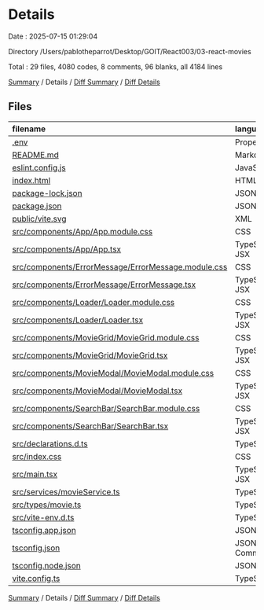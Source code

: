 # Details

Date : 2025-07-15 01:29:04

Directory /Users/pablotheparrot/Desktop/GOIT/React003/03-react-movies

Total : 29 files,  4080 codes, 8 comments, 96 blanks, all 4184 lines

[Summary](results.md) / Details / [Diff Summary](diff.md) / [Diff Details](diff-details.md)

## Files
| filename | language | code | comment | blank | total |
| :--- | :--- | ---: | ---: | ---: | ---: |
| [.env](/.env) | Properties | 1 | 0 | 1 | 2 |
| [README.md](/README.md) | Markdown | 58 | 0 | 12 | 70 |
| [eslint.config.js](/eslint.config.js) | JavaScript | 22 | 0 | 2 | 24 |
| [index.html](/index.html) | HTML | 13 | 0 | 1 | 14 |
| [package-lock.json](/package-lock.json) | JSON | 3,348 | 0 | 1 | 3,349 |
| [package.json](/package.json) | JSON | 32 | 0 | 1 | 33 |
| [public/vite.svg](/public/vite.svg) | XML | 1 | 0 | 0 | 1 |
| [src/components/App/App.module.css](/src/components/App/App.module.css) | CSS | 40 | 0 | 7 | 47 |
| [src/components/App/App.tsx](/src/components/App/App.tsx) | TypeScript JSX | 55 | 1 | 7 | 63 |
| [src/components/ErrorMessage/ErrorMessage.module.css](/src/components/ErrorMessage/ErrorMessage.module.css) | CSS | 12 | 0 | 1 | 13 |
| [src/components/ErrorMessage/ErrorMessage.tsx](/src/components/ErrorMessage/ErrorMessage.tsx) | TypeScript JSX | 0 | 0 | 1 | 1 |
| [src/components/Loader/Loader.module.css](/src/components/Loader/Loader.module.css) | CSS | 12 | 0 | 1 | 13 |
| [src/components/Loader/Loader.tsx](/src/components/Loader/Loader.tsx) | TypeScript JSX | 8 | 0 | 2 | 10 |
| [src/components/MovieGrid/MovieGrid.module.css](/src/components/MovieGrid/MovieGrid.module.css) | CSS | 49 | 0 | 6 | 55 |
| [src/components/MovieGrid/MovieGrid.tsx](/src/components/MovieGrid/MovieGrid.tsx) | TypeScript JSX | 33 | 0 | 2 | 35 |
| [src/components/MovieModal/MovieModal.module.css](/src/components/MovieModal/MovieModal.module.css) | CSS | 79 | 0 | 9 | 88 |
| [src/components/MovieModal/MovieModal.tsx](/src/components/MovieModal/MovieModal.tsx) | TypeScript JSX | 64 | 0 | 6 | 70 |
| [src/components/SearchBar/SearchBar.module.css](/src/components/SearchBar/SearchBar.module.css) | CSS | 50 | 0 | 8 | 58 |
| [src/components/SearchBar/SearchBar.tsx](/src/components/SearchBar/SearchBar.tsx) | TypeScript JSX | 43 | 1 | 4 | 48 |
| [src/declarations.d.ts](/src/declarations.d.ts) | TypeScript | 1 | 0 | 1 | 2 |
| [src/index.css](/src/index.css) | CSS | 61 | 0 | 8 | 69 |
| [src/main.tsx](/src/main.tsx) | TypeScript JSX | 10 | 0 | 2 | 12 |
| [src/services/movieService.ts](/src/services/movieService.ts) | TypeScript | 20 | 0 | 2 | 22 |
| [src/types/movie.ts](/src/types/movie.ts) | TypeScript | 9 | 0 | 1 | 10 |
| [src/vite-env.d.ts](/src/vite-env.d.ts) | TypeScript | 0 | 1 | 1 | 2 |
| [tsconfig.app.json](/tsconfig.app.json) | JSON | 23 | 2 | 3 | 28 |
| [tsconfig.json](/tsconfig.json) | JSON with Comments | 7 | 0 | 1 | 8 |
| [tsconfig.node.json](/tsconfig.node.json) | JSON | 21 | 2 | 3 | 26 |
| [vite.config.ts](/vite.config.ts) | TypeScript | 8 | 1 | 2 | 11 |

[Summary](results.md) / Details / [Diff Summary](diff.md) / [Diff Details](diff-details.md)